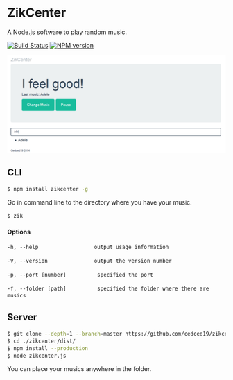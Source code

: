 # ZikCenter

A Node.js software to play random music.

[![Build Status](https://travis-ci.org/cedced19/zikcenter.svg)](https://travis-ci.org/cedced19/zikcenter)
[![NPM version](https://badge.fury.io/js/zikcenter.svg)](http://badge.fury.io/js/zikcenter)

![](https://raw.githubusercontent.com/cedced19/zikcenter/master/demo.png)

## CLI
```bash
$ npm install zikcenter -g
```

Go in command line to the directory where you have your music.

```bash
$ zik
```

#### Options

```
-h, --help                  output usage information

-V, --version               output the version number

-p, --port [number]          specified the port

-f, --folder [path]          specified the folder where there are musics
```

## Server

```bash
$ git clone --depth=1 --branch=master https://github.com/cedced19/zikcenter
$ cd ./zikcenter/dist/
$ npm install --production
$ node zikcenter.js
```

You can place your musics anywhere in the folder.

